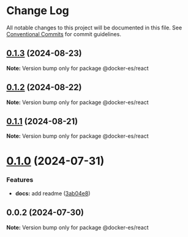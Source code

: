 # Change Log

All notable changes to this project will be documented in this file.
See [Conventional Commits](https://conventionalcommits.org) for commit guidelines.

## [0.1.3](https://github.com/docker-awesome/docker-es/compare/@docker-es/react@0.1.2...@docker-es/react@0.1.3) (2024-08-23)

**Note:** Version bump only for package @docker-es/react





## [0.1.2](https://github.com/docker-awesome/docker-es/compare/@docker-es/react@0.1.1...@docker-es/react@0.1.2) (2024-08-22)

**Note:** Version bump only for package @docker-es/react





## [0.1.1](https://github.com/docker-awesome/docker-es/compare/@docker-es/react@0.1.0...@docker-es/react@0.1.1) (2024-08-21)

**Note:** Version bump only for package @docker-es/react





# [0.1.0](https://github.com/docker-awesome/docker-es/compare/@docker-es/react@0.0.2...@docker-es/react@0.1.0) (2024-07-31)


### Features

* **docs:** add readme ([3ab04e8](https://github.com/docker-awesome/docker-es/commit/3ab04e849e9418c8c000ea5fe56472783f28208c))





## 0.0.2 (2024-07-30)

**Note:** Version bump only for package @docker-es/react
